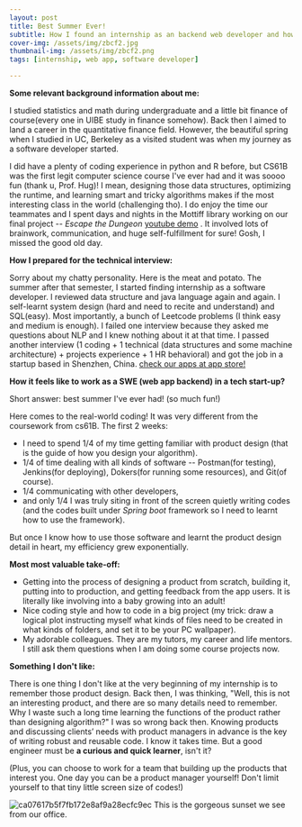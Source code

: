 ```yaml
---
layout: post
title: Best Summer Ever!
subtitle: How I found an internship as an backend web developer and how it felt like?
cover-img: /assets/img/zbcf2.jpg
thumbnail-img: /assets/img/zbcf2.png
tags: [internship, web app, software developer]

---
```


**Some relevant background information about me:**

I studied statistics and math during undergraduate and a little bit finance of course(every one in UIBE study in finance somehow). Back then I aimed to land a career in the quantitative finance field. However, the beautiful spring when I studied in UC, Berkeley as a visited student was when my journey as a software developer started.

I did have a plenty of coding experience in python and R before, but CS61B was the first legit computer science course I've ever had and it was soooo fun (thank u, Prof. Hug)! I mean, designing those data structures, optimizing the runtime, and learning smart and tricky algorithms makes if the most interesting class in the world (challenging tho). I do enjoy the time our teammates and I spent days and nights in the Mottiff library working on our final project -- *Escape the Dungeon* [youtube demo](https://www.youtube.com/watch?v=ahManehiq_8) . It involved lots of brainwork, communication, and huge self-fulfillment for sure! Gosh, I missed the good old day. 



**How I prepared for the technical interview:**

Sorry about my chatty personality. Here is the meat and potato. The summer after that semester, I started finding internship as a software developer. I reviewed data structure and java language again and again. I self-learnt system design (hard and need to recite and understand) and SQL(easy). Most importantly, a bunch of Leetcode problems (I think easy and medium is enough). I failed one interview because they asked me questions about NLP and I knew nothing about it at that time. I passed another interview (1 coding + 1 technical (data structures and some machine architecture) + projects experience + 1 HR behavioral) and got the job in a startup based in Shenzhen, China. [check our apps at app store!](https://apps.apple.com/cn/developer/china-insurance-automobile-service-technology-co-ltd/id1440721843?l=en)



**How it feels like to work as a SWE (web app backend) in a tech start-up?**

Short answer: best summer I've ever had! (so much fun!)

Here comes to the real-world coding! It was very different from the coursework from cs61B. The first 2 weeks: 

* I need to spend 1/4 of my time getting familiar with product design (that is the guide of how you design your algorithm).
* 1/4 of time dealing with all kinds of software -- Postman(for testing), Jenkins(for deploying), Dokers(for running some resources), and Git(of course).  
* 1/4 communicating with other developers, 
* and only 1/4 I was truly siting in front of the screen quietly writing codes (and the codes built under *Spring boot* framework so I need to learnt how to use the framework).

But once I know how to use those software and learnt the product design detail in heart, my efficiency grew exponentially. 

**Most most valuable take-off:**

* Getting into the process of designing a product from scratch, building it, putting into to production, and getting feedback from the app users. It is literally like involving into a baby growing into an adult!
* Nice coding style and how to code in a big project (my trick: draw a logical plot instructing myself what kinds of files need to be created in what kinds of folders, and set it to be your PC wallpaper).
* My adorable colleagues. They are my tutors, my career and life mentors. I still ask them questions when I am doing some course projects now.

**Something I don't like:**

There is one thing I don't like at the very beginning of my internship is to remember those product design. Back then, I was thinking, "Well, this is not an interesting product, and there are so many details need to remember. Why I waste such a long time learning the functions of the product rather than designing algorithm?" I was so wrong back then. Knowing products and discussing clients’ needs with product managers in advance is the key of writing robust and reusable code. I know it takes time. But a good engineer must be **a curious and quick learner**, isn't it?

(Plus, you can choose to work for a team that building up the products that interest you. One day you can be a product manager yourself! Don't limit yourself to that tiny little screen size of codes!)

![ca07617b5f7fb172e8af9a28ecfc9ec](https://user-images.githubusercontent.com/46977839/110259321-111dd100-7f75-11eb-8662-7ea3fd9a83ac.jpg)
This is the gorgeous sunset we see from our office.

